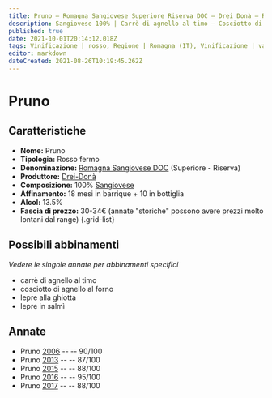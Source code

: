 ```yaml
---
title: Pruno – Romagna Sangiovese Superiore Riserva DOC – Drei Donà – Romagna (IT) – 30-34€ – 3★-5★
description: Sangiovese 100% | Carrè di agnello al timo – Cosciotto di agnello al forno – Lepre alla ghiotta – Lepre in salmì
published: true
date: 2021-10-01T20:14:12.018Z
tags: Vinificazione | rosso, Regione | Romagna (IT), Vinificazione | varietale, Vitigni | Sangiovese, Alimento | agnello, Aromatizzazione | al timo, Cottura | al forno, Aromatizzazione | alla ghiotta, Alimento | lepre, Aromatizzazione | in salmì, Vinificazione | fermo, Valutazioni | 5 stelle, Prezzi | 30-34€
editor: markdown
dateCreated: 2021-08-26T10:19:45.262Z
---
```


# Pruno

## Caratteristiche
- **Nome:** Pruno
- **Tipologia:** Rosso fermo
- **Denominazione:** [Romagna Sangiovese DOC](/denominazioni/Italia/Romagna/DOC/Romagna-Sangiovese) (Superiore - Riserva)
- **Produttore:** [Drei-Donà](/produttori/Italia/Romagna/Drei-Dona) 
- **Composizione:** 100% [Sangiovese](/vitigni/Italia/bacca-nera/sangiovese)
- **Affinamento:** 18 mesi in barrique + 10 in bottiglia
- **Alcol:** 13.5%
- **Fascia di prezzo:** 30-34€ (annate "storiche" possono avere prezzi molto lontani dal range)
{.grid-list}

## Possibili abbinamenti
*Vedere le singole annate per abbinamenti specifici*

- carrè di agnello al timo
- cosciotto di agnello al forno
- lepre alla ghiotta
- lepre in salmì

## Annate
- Pruno [2006](/vini/Italia/Romagna/Drei-Dona/Pruno/2006) -- <span class="star-4"></span> -- 90/100
- Pruno [2013](/vini/Italia/Romagna/Drei-Dona/Pruno/2013) -- <span class="star-3"></span> -- 87/100
- Pruno [2015](/vini/Italia/Romagna/Drei-Dona/Pruno/2015) -- <span class="star-3"></span> -- 88/100
- Pruno [2016](/vini/Italia/Romagna/Drei-Dona/Pruno/2016) -- <span class="star-5"></span> -- 95/100
- Pruno [2017](/vini/Italia/Romagna/Drei-Dona/Pruno/2017) -- <span class="star-3"></span> -- 88/100